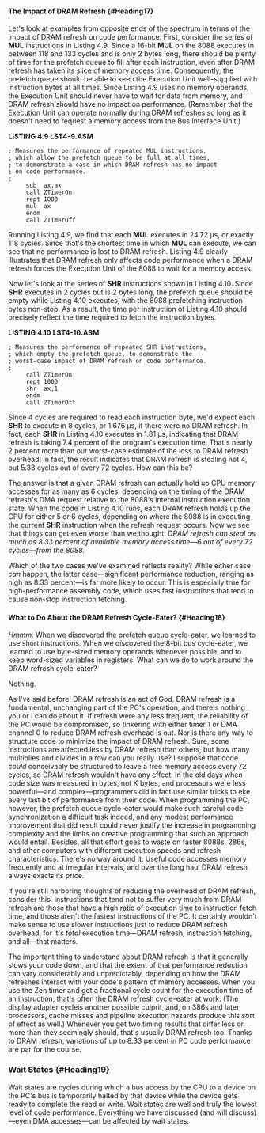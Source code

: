 #### The Impact of DRAM Refresh {#Heading17}

Let's look at examples from opposite ends of the spectrum in terms of
the impact of DRAM refresh on code performance. First, consider the
series of **MUL** instructions in Listing 4.9. Since a 16-bit **MUL** on
the 8088 executes in between 118 and 133 cycles and is only 2 bytes
long, there should be plenty of time for the prefetch queue to fill
after each instruction, even after DRAM refresh has taken its slice of
memory access time. Consequently, the prefetch queue should be able to
keep the Execution Unit well-supplied with instruction bytes at all
times. Since Listing 4.9 uses no memory operands, the Execution Unit
should never have to wait for data from memory, and DRAM refresh should
have no impact on performance. (Remember that the Execution Unit can
operate normally during DRAM refreshes so long as it doesn't need to
request a memory access from the Bus Interface Unit.)

**LISTING 4.9 LST4-9.ASM**

    ; Measures the performance of repeated MUL instructions,
    ; which allow the prefetch queue to be full at all times,
    ; to demonstrate a case in which DRAM refresh has no impact
    ; on code performance.
    ;
         sub  ax,ax
         call ZTimerOn
         rept 1000
         mul  ax
         endm
         call ZTimerOff

Running Listing 4.9, we find that each **MUL** executes in 24.72 µs, or
exactly 118 cycles. Since that's the shortest time in which **MUL** can
execute, we can see that no performance is lost to DRAM refresh. Listing
4.9 clearly illustrates that DRAM refresh only affects code performance
when a DRAM refresh forces the Execution Unit of the 8088 to wait for a
memory access.

Now let's look at the series of **SHR** instructions shown in Listing
4.10. Since **SHR** executes in 2 cycles but is 2 bytes long, the
prefetch queue should be empty while Listing 4.10 executes, with the
8088 prefetching instruction bytes non-stop. As a result, the time per
instruction of Listing 4.10 should precisely reflect the time required
to fetch the instruction bytes.

**LISTING 4.10 LST4-10.ASM**

    ; Measures the performance of repeated SHR instructions,
    ; which empty the prefetch queue, to demonstrate the
    ; worst-case impact of DRAM refresh on code performance.
    ;
         call ZTimerOn
         rept 1000
         shr  ax,1
         endm
         call ZTimerOff

Since 4 cycles are required to read each instruction byte, we'd expect
each **SHR** to execute in 8 cycles, or 1.676 µs, if there were no DRAM
refresh. In fact, each **SHR** in Listing 4.10 executes in 1.81 µs,
indicating that DRAM refresh is taking 7.4 percent of the program's
execution time. That's nearly 2 percent more than our worst-case
estimate of the loss to DRAM refresh overhead! In fact, the result
indicates that DRAM refresh is stealing not 4, but 5.33 cycles out of
every 72 cycles. How can this be?

The answer is that a given DRAM refresh can actually hold up CPU memory
accesses for as many as 6 cycles, depending on the timing of the DRAM
refresh's DMA request relative to the 8088's internal instruction
execution state. When the code in Listing 4.10 runs, each DRAM refresh
holds up the CPU for either 5 or 6 cycles, depending on where the 8088
is in executing the current **SHR** instruction when the refresh request
occurs. Now we see that things can get even worse than we thought: *DRAM
refresh can steal as much as 8.33 percent of available memory access
time—6 out of every 72 cycles—from the 8088.*

Which of the two cases we've examined reflects reality? While either
case *can* happen, the latter case—significant performance reduction,
ranging as high as 8.33 percent—is far more likely to occur. This is
especially true for high-performance assembly code, which uses fast
instructions that tend to cause non-stop instruction fetching.

#### What to Do About the DRAM Refresh Cycle-Eater? {#Heading18}

*Hmmm.* When we discovered the prefetch queue cycle-eater, we learned to
use short instructions. When we discovered the 8-bit bus cycle-eater, we
learned to use byte-sized memory operands whenever possible, and to keep
word-sized variables in registers. What can we do to work around the
DRAM refresh cycle-eater?

Nothing.

As I've said before, DRAM refresh is an act of God. DRAM refresh is a
fundamental, unchanging part of the PC's operation, and there's nothing
you or I can do about it. If refresh were any less frequent, the
reliability of the PC would be compromised, so tinkering with either
timer 1 or DMA channel 0 to reduce DRAM refresh overhead is out. Nor is
there any way to structure code to minimize the impact of DRAM refresh.
Sure, some instructions are affected less by DRAM refresh than others,
but how many multiplies and divides in a row can you really use? I
suppose that code *could* conceivably be structured to leave a free
memory access every 72 cycles, so DRAM refresh wouldn't have any effect.
In the old days when code size was measured in bytes, not K bytes, and
processors were less powerful—and complex—programmers did in fact use
similar tricks to eke every last bit of performance from their code.
When programming the PC, however, the prefetch queue cycle-eater would
make such careful code synchronization a difficult task indeed, and any
modest performance improvement that did result could never justify the
increase in programming complexity and the limits on creative
programming that such an approach would entail. Besides, all that effort
goes to waste on faster 8088s, 286s, and other computers with different
execution speeds and refresh characteristics. There's no way around it:
Useful code accesses memory frequently and at irregular intervals, and
over the long haul DRAM refresh always exacts its price.

If you're still harboring thoughts of reducing the overhead of DRAM
refresh, consider this. Instructions that tend not to suffer very much
from DRAM refresh are those that have a high ratio of execution time to
instruction fetch time, and those aren't the fastest instructions of the
PC. It certainly wouldn't make sense to use slower instructions just to
reduce DRAM refresh overhead, for it's *total* execution time—DRAM
refresh, instruction fetching, and all—that matters.

The important thing to understand about DRAM refresh is that it
generally slows your code down, and that the extent of that performance
reduction can vary considerably and unpredictably, depending on how the
DRAM refreshes interact with your code's pattern of memory accesses.
When you use the Zen timer and get a fractional cycle count for the
execution time of an instruction, that's often the DRAM refresh
cycle-eater at work. (The display adapter cycleis another possible
culprit, and, on 386s and later processors, cache misses and pipeline
execution hazards produce this sort of effect as well.) Whenever you get
two timing results that differ less or more than they seemingly should,
that's usually DRAM refresh too. Thanks to DRAM refresh, variations of
up to 8.33 percent in PC code performance are par for the course.

### Wait States {#Heading19}

Wait states are cycles during which a bus access by the CPU to a device
on the PC's bus is temporarily halted by that device while the device
gets ready to complete the read or write. Wait states are well and truly
the lowest level of code performance. Everything we have discussed (and
will discuss)—even DMA accesses—can be affected by wait states.